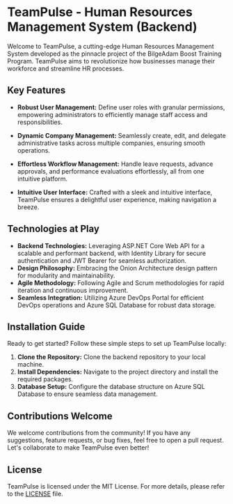 # TeamPulse - Human Resources Management System (Backend)

Welcome to TeamPulse, a cutting-edge Human Resources Management System developed as the pinnacle project of the BilgeAdam Boost Training Program. TeamPulse aims to revolutionize how businesses manage their workforce and streamline HR processes.

## Key Features

- **Robust User Management:** Define user roles with granular permissions, empowering administrators to efficiently manage staff access and responsibilities.

- **Dynamic Company Management:** Seamlessly create, edit, and delegate administrative tasks across multiple companies, ensuring smooth operations.

- **Effortless Workflow Management:** Handle leave requests, advance approvals, and performance evaluations effortlessly, all from one intuitive platform.

- **Intuitive User Interface:** Crafted with a sleek and intuitive interface, TeamPulse ensures a delightful user experience, making navigation a breeze.

## Technologies at Play

- **Backend Technologies:** Leveraging ASP.NET Core Web API for a scalable and performant backend, with Identity Library for secure authentication and JWT Bearer for seamless authorization.
- **Design Philosophy:** Embracing the Onion Architecture design pattern for modularity and maintainability.
- **Agile Methodology:** Following Agile and Scrum methodologies for rapid iteration and continuous improvement.
- **Seamless Integration:** Utilizing Azure DevOps Portal for efficient DevOps operations and Azure SQL Database for robust data storage.

## Installation Guide

Ready to get started? Follow these simple steps to set up TeamPulse locally:

1. **Clone the Repository:** Clone the backend repository to your local machine.
2. **Install Dependencies:** Navigate to the project directory and install the required packages.
3. **Database Setup:** Configure the database structure on Azure SQL Database to ensure seamless data management.

## Contributions Welcome

We welcome contributions from the community! If you have any suggestions, feature requests, or bug fixes, feel free to open a pull request. Let's collaborate to make TeamPulse even better!

## License

TeamPulse is licensed under the MIT License. For more details, please refer to the [LICENSE](link) file.
